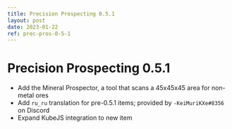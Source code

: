 ```yaml
---
title: Precision Prospecting 0.5.1
layout: post
date: 2023-01-22
ref: prec-pros-0-5-1
---
```


# Precision Prospecting 0.5.1

- Add the Mineral Prospector, a tool that scans a 45x45x45 area for non-metal ores
- Add `ru_ru` translation for pre-0.5.1 items; provided by `-KeiMuriKXe#8356` on Discord
- Expand KubeJS integration to new item

